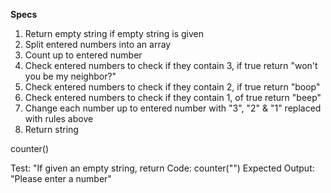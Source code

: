 
**Specs**

1. Return empty string if empty string is given
2. Split entered numbers into an array
3. Count up to entered number
4. Check entered numbers to check if they contain 3, if true return "won't you be my neighbor?"
5. Check entered numbers to check if they contain 2, if true return "boop"
6. Check entered numbers to check if they contain 1, of true return "beep"
7. Change each number up to entered number with "3", "2" & "1" replaced with rules above
8. Return string


counter()

Test: "If given an empty string, return 
Code: counter("")
Expected Output: "Please enter a number"